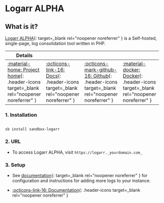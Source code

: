 # Logarr ALPHA

## What is it?

[Logarr ALPHA](https://www.github.com/Monitorr/logarr){: target=_blank rel="noopener noreferrer" } is a Self-hosted, single-page, log consolidation tool written in PHP.

| Details     |             |             |             |
|-------------|-------------|-------------|-------------|
| [:material-home: Project home](https://www.github.com/Monitorr/logarr){: .header-icons target=_blank rel="noopener noreferrer" } | [:octicons-link-16: Docs](https://github.com/Monitorr/logarr/wiki){: .header-icons target=_blank rel="noopener noreferrer" } | [:octicons-mark-github-16: Github](https://www.github.com/Monitorr/logarr){: .header-icons target=_blank rel="noopener noreferrer" } | [:material-docker: Docker](https://hub.docker.com/r/monitorr/logarr-alpha){: .header-icons target=_blank rel="noopener noreferrer" }|

### 1. Installation

``` shell

sb install sandbox-logarr

```

### 2. URL

- To access Logarr ALPHA, visit `https://logarr._yourdomain.com_`

### 3. Setup

- See [documentation](https://github.com/Monitorr/logarr/wiki/04-Logarr-Settings#configuration){: target=_blank rel="noopener noreferrer" } for configuration and instructions for adding more logs to your instance.

- [:octicons-link-16: Documentation](https://github.com/Monitorr/logarr/wiki){: .header-icons target=_blank rel="noopener noreferrer" }

